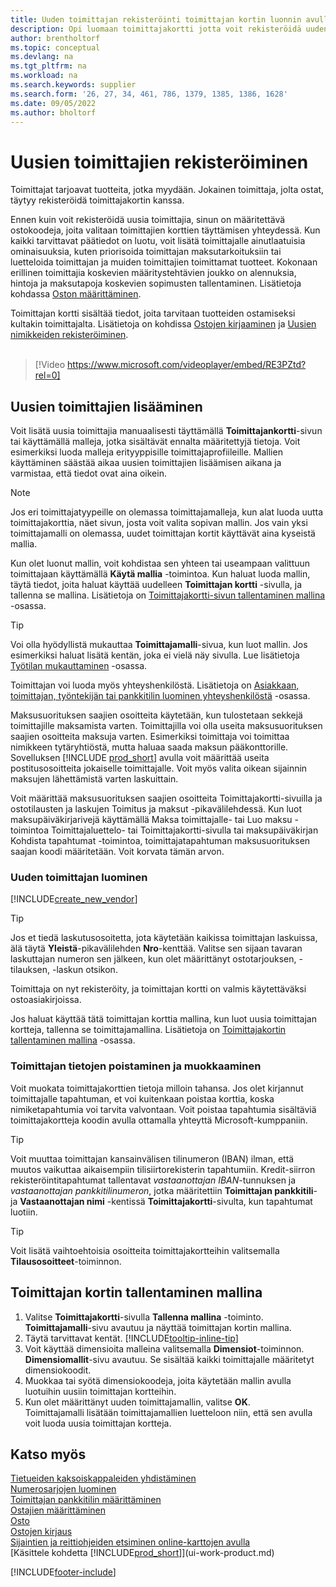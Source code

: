 ```yaml
---
title: Uuden toimittajan rekisteröinti toimittajan kortin luonnin avulla (sisältää videon)
description: Opi luomaan toimittajakortti jotta voit rekisteröidä uuden toimittajan tai alihankkijan ja tallentaa toimittajakortteja malliksi.
author: brentholtorf
ms.topic: conceptual
ms.devlang: na
ms.tgt_pltfrm: na
ms.workload: na
ms.search.keywords: supplier
ms.search.form: '26, 27, 34, 461, 786, 1379, 1385, 1386, 1628'
ms.date: 09/05/2022
ms.author: bholtorf
---
```

# Uusien toimittajien rekisteröiminen

Toimittajat tarjoavat tuotteita, jotka myydään. Jokainen toimittaja, jolta ostat, täytyy rekisteröidä toimittajakortin kanssa.

Ennen kuin voit rekisteröidä uusia toimittajia, sinun on määritettävä ostokoodeja, joita valitaan toimittajien korttien täyttämisen yhteydessä. Kun kaikki tarvittavat päätiedot on luotu, voit lisätä toimittajalle ainutlaatuisia ominaisuuksia, kuten priorisoida toimittajan maksutarkoituksiin tai luetteloida toimittajan ja muiden toimittajien toimittamat tuotteet. Kokonaan erillinen toimittajia koskevien määritystehtävien joukko on alennuksia, hintoja ja maksutapoja koskevien sopimusten tallentaminen. Lisätietoja kohdassa [Oston määrittäminen](purchasing-setup-purchasing.md).

Toimittajan kortti sisältää tiedot, joita tarvitaan tuotteiden ostamiseksi kultakin toimittajalta. Lisätietoja on kohdissa [Ostojen kirjaaminen](purchasing-how-record-purchases.md) ja [Uusien nimikkeiden rekisteröiminen](inventory-how-register-new-items.md).
<br /><br />  

> [!Video https://www.microsoft.com/videoplayer/embed/RE3PZtd?rel=0]

## Uusien toimittajien lisääminen

Voit lisätä uusia toimittajia manuaalisesti täyttämällä **Toimittajankortti**-sivun tai käyttämällä malleja, jotka sisältävät ennalta määritettyjä tietoja. Voit esimerkiksi luoda malleja erityyppisille toimittajaprofiileille. Mallien käyttäminen säästää aikaa uusien toimittajien lisäämisen aikana ja varmistaa, että tiedot ovat aina oikein.

> [!NOTE]  
> Jos eri toimittajatyypeille on olemassa toimittajamalleja, kun alat luoda uutta toimittajakorttia, näet sivun, josta voit valita sopivan mallin. Jos vain yksi toimittajamalli on olemassa, uudet toimittajan kortit käyttävät aina kyseistä mallia.

Kun olet luonut mallin, voit kohdistaa sen yhteen tai useampaan valittuun toimittajaan käyttämällä **Käytä mallia** -toimintoa. Kun haluat luoda mallin, täytä tiedot, joita haluat käyttää uudelleen **Toimittajan kortti** -sivulla, ja tallenna se mallina. Lisätietoja on [Toimittajakortti-sivun tallentaminen mallina](purchasing-how-register-new-vendors.md#to-save-the-vendor-card-as-a-template) -osassa.

> [!TIP]
> Voi olla hyödyllistä mukauttaa **Toimittajamalli**-sivua, kun luot mallin. Jos esimerkiksi haluat lisätä kentän, joka ei vielä näy sivulla. Lue lisätietoja [Työtilan mukauttaminen](/dynamics365/business-central/ui-personalization-user#to-start-personalizing-a-page-through-the-personalizing-banner) -osassa.

Toimittajan voi luoda myös yhteyshenkilöstä. Lisätietoja on [Asiakkaan, toimittajan, työntekijän tai pankkitilin luominen yhteyshenkilöstä](marketing-create-contact-companies.md#to-create-a-customer-vendor-employee-or-bank-account-from-a-contact) -osassa.

Maksusuorituksen saajien osoitteita käytetään, kun tulostetaan sekkejä toimittajille maksamista varten. Toimittajilla voi olla useita maksusuorituksen saajien osoitteita maksuja varten. Esimerkiksi toimittaja voi toimittaa nimikkeen tytäryhtiöstä, mutta haluaa saada maksun pääkonttorille. Sovelluksen [!INCLUDE [prod_short](includes/prod_short.md)] avulla voit määrittää useita postitusosoitteita jokaiselle toimittajalle. Voit myös valita oikean sijainnin maksujen lähettämistä varten laskuittain.

Voit määrittää maksusuorituksen saajien osoitteita Toimittajakortti-sivuilla ja ostotilausten ja laskujen Toimitus ja maksut -pikavälilehdessä. Kun luot maksupäiväkirjarivejä käyttämällä Maksa toimittajalle- tai Luo maksu -toimintoa Toimittajaluettelo- tai Toimittajakortti-sivulla tai maksupäiväkirjan Kohdista tapahtumat -toimintoa, toimittajatapahtuman maksusuorituksen saajan koodi määritetään. Voit korvata tämän arvon.

### Uuden toimittajan luominen

[!INCLUDE[create_new_vendor](includes/create_new_vendor.md)]

> [!TIP]  
> Jos et tiedä laskutusosoitetta, jota käytetään kaikissa toimittajan laskuissa, älä täytä **Yleistä**-pikavälilehden **Nro**-kenttää. Valitse sen sijaan tavaran laskuttajan numeron sen jälkeen, kun olet määrittänyt ostotarjouksen, -tilauksen, -laskun otsikon.

Toimittaja on nyt rekisteröity, ja toimittajan kortti on valmis käytettäväksi ostoasiakirjoissa.

Jos haluat käyttää tätä toimittajan korttia mallina, kun luot uusia toimittajan kortteja, tallenna se toimittajamallina. Lisätietoja on [Toimittajakortin tallentaminen mallina](#to-save-the-vendor-card-as-a-template) -osassa.

### Toimittajan tietojen poistaminen ja muokkaaminen

Voit muokata toimittajakorttien tietoja milloin tahansa. Jos olet kirjannut toimittajalle tapahtuman, et voi kuitenkaan poistaa korttia, koska nimiketapahtumia voi tarvita valvontaan. Voit poistaa tapahtumia sisältäviä toimittajakortteja koodin avulla ottamalla yhteyttä Microsoft-kumppaniin.

> [!TIP]
> Voit muuttaa toimittajan kansainvälisen tilinumeron (IBAN) ilman, että muutos vaikuttaa aikaisempiin tilisiirtorekisterin tapahtumiin. Kredit-siirron rekisteröintitapahtumat tallentavat *vastaanottajan IBAN*-tunnuksen ja *vastaanottajan pankkitilinumeron*, jotka määritettiin **Toimittajan pankkitili**- ja **Vastaanottajan nimi** -kentissä **Toimittajakortti**-sivulta, kun tapahtumat luotiin.

> [!TIP]
> Voit lisätä vaihtoehtoisia osoitteita toimittajakortteihin valitsemalla **Tilausosoitteet**-toiminnon.

## Toimittajan kortin tallentaminen mallina

1. Valitse **Toimittajakortti**-sivulla **Tallenna mallina** -toiminto. **Toimittajamalli**-sivu avautuu ja näyttää toimittajan kortin mallina.
2. Täytä tarvittavat kentät. [!INCLUDE[tooltip-inline-tip](includes/tooltip-inline-tip_md.md)]
3. Voit käyttää dimensioita malleina valitsemalla **Dimensiot**-toiminnon. **Dimensiomallit**-sivu avautuu. Se sisältää kaikki toimittajalle määritetyt dimensiokoodit.
4. Muokkaa tai syötä dimensiokoodeja, joita käytetään mallin avulla luotuihin uusiin toimittajan kortteihin.
5. Kun olet määrittänyt uuden toimittajamallin, valitse **OK**.  
   Toimittajamalli lisätään toimittajamallien luetteloon niin, että sen avulla voit luoda uusia toimittajan kortteja.

## Katso myös

[Tietueiden kaksoiskappaleiden yhdistäminen](sales-how-merge-duplicate-records.md)  
[Numerosarjojen luominen](ui-create-number-series.md)  
[Toimittajan pankkitilin määrittäminen](purchasing-how-set-up-vendors-bank-accounts.md)  
[Ostajien määrittäminen](purchasing-how-setup-purchasers.md)  
[Osto](purchasing-manage-purchasing.md)  
[Ostojen kirjaus](purchasing-how-record-purchases.md)  
[Sijaintien ja reittiohjeiden etsiminen online-karttojen avulla](across-online-maps.md)  
[Käsittele kohdetta [!INCLUDE[prod_short](includes/prod_short.md)]](ui-work-product.md)  

[!INCLUDE[footer-include](includes/footer-banner.md)]
